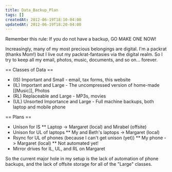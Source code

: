 ```yaml
---
title: Data_Backup_Plan
tags: []
createdAt: 2012-06-19T18:10-04:00
updatedAt: 2012-06-19T18:20-04:00
---
```


Remember this rule: If you do not have a backup, GO MAKE ONE NOW!

Increasingly, many of my most precious belongings are digital. I'm a packrat (thanks Mom!) but I live out my packrat-fantasies via the digital realm. So I try to keep all my email, photos, music, documents, and so on... forever.

== Classes of Data ==
* (IS) Important and Small - email, tax forms, this website
* (IL) Important and Large - The uncompressed version of home-made [[Music]], Photos
* (RL) Replaceable and Large - MP3s, movies
* (UL) Unsorted Importance and Large - Full machine backups, both laptop and mobile phone

== Plans ==
* Unison for IS
** Laptop -> Margaret (local) and Mirabel (offsite)
* Unison for UL of laptops
** My and Beth's laptops -> Margaret (local)
* Rsync for UL of phones (because I can't get unison (yet))
** My phone -> Margaret (local)
** Not automated yet!
* Mirror drives for IL, UL, and RL on Margaret

So the current major hole in my setup is the lack of automation of phone backups, and the lack of offsite storage for all of the "Large" classes.

